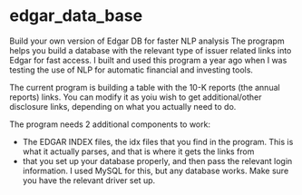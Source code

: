 # edgar_data_base
Build your own version of Edgar DB for faster NLP analysis
The prograpm helps you build a database with the relevant type of issuer related links into Edgar for fast access. I built and used this program a year ago when I was testing the use of NLP for automatic financial and investing tools.

The current program is building a table with the 10-K reports (the annual reports) links. You can modify it as yoiu wish to get additional/other disclosure links, depending on what you actually need to do.

The program needs 2 additional components to work:
- The EDGAR INDEX files, the idx files that you find in the program. This is what it actually parses, and that is where it gets the links from
- that you set up your database properly, and then pass the relevant login information. I used MySQL for this, but any database works. Make sure you have the relevant driver set up.
